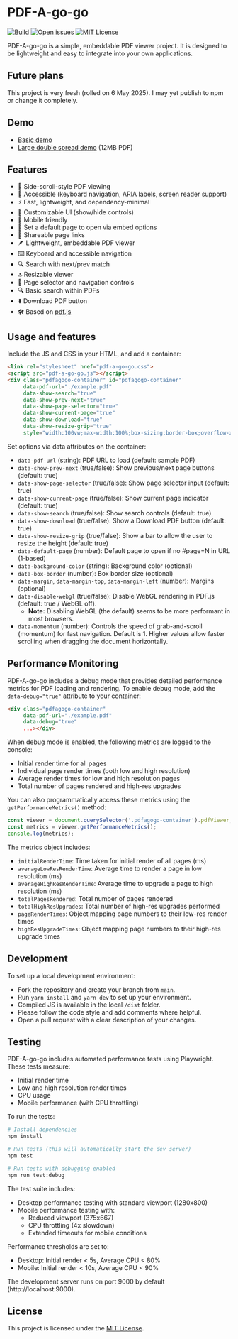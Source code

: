 # PDF-A-go-go

[![Build](https://img.shields.io/badge/build-passing-brightgreen.svg)](https://github.com/khawkins98/PDF-A-go-go/actions)
[![Open issues](https://img.shields.io/github/issues/khawkins98/PDF-A-go-go.svg)](https://github.com/khawkins98/PDF-A-go-go/issues)
[![MIT License](https://img.shields.io/badge/license-MIT-blue.svg)](LICENSE)

PDF-A-go-go is a simple, embeddable PDF viewer project. It is designed to be lightweight and easy to integrate into your own applications.

## Future plans

This project is very fresh (rolled on 6 May 2025). I may yet publish to npm or change it completely.

## Demo

- [Basic demo](https://khawkins98.github.io/PDF-A-go-go/)
- [Large double spread demo](https://khawkins98.github.io/PDF-A-go-go/double-spread.html#pdf-page=10) (12MB PDF)

## Features

- 📖 Side-scroll-style PDF viewing
- 🦾 Accessible (keyboard navigation, ARIA labels, screen reader support)
- ⚡ Fast, lightweight, and dependency-minimal
- 🎨 Customizable UI (show/hide controls)
- 📱 Mobile friendly
- 🎯 Set a default page to open via embed options
- 🔗 Shareable page links
- 🪶 Lightweight, embeddable PDF viewer
- ⌨️ Keyboard and accessible navigation
- 🔍 Search with next/prev match
- 🔝 Resizable viewer
- 📑 Page selector and navigation controls
- 🔍 Basic search within PDFs
- ⬇️ Download PDF button
- 🛠️ Based on [pdf.js](https://github.com/mozilla/pdf.js)

## Usage and features

Include the JS and CSS in your HTML, and add a container:

```html
<link rel="stylesheet" href="pdf-a-go-go.css">
<script src="pdf-a-go-go.js"></script>
<div class="pdfagogo-container" id="pdfagogo-container"
     data-pdf-url="./example.pdf"
     data-show-search="true"
     data-show-prev-next="true"
     data-show-page-selector="true"
     data-show-current-page="true"
     data-show-download="true"
     data-show-resize-grip="true"
     style="width:100vw;max-width:100%;box-sizing:border-box;overflow-x:hidden;"></div>
```

Set options via data attributes on the container:

- `data-pdf-url` (string): PDF URL to load (default: sample PDF)
- `data-show-prev-next` (true/false): Show previous/next page buttons (default: true)
- `data-show-page-selector` (true/false): Show page selector input (default: true)
- `data-show-current-page` (true/false): Show current page indicator (default: true)
- `data-show-search` (true/false): Show search controls (default: true)
- `data-show-download` (true/false): Show a Download PDF button (default: true)
- `data-show-resize-grip` (true/false): Show a bar to allow the user to resize the height (default: true)
- `data-default-page` (number): Default page to open if no #page=N in URL (1-based)
- `data-background-color` (string): Background color (optional)
- `data-box-border` (number): Box border size (optional)
- `data-margin`, `data-margin-top`, `data-margin-left` (number): Margins (optional)
- `data-disable-webgl` (true/false): Disable WebGL rendering in PDF.js (default: true / WebGL off).
  - **Note:** Disabling WebGL (the default) seems to be more performant in most browsers.
- `data-momentum` (number): Controls the speed of grab-and-scroll (momentum) for fast navigation. Default is 1. Higher values allow faster scrolling when dragging the document horizontally.

## Performance Monitoring

PDF-A-go-go includes a debug mode that provides detailed performance metrics for PDF loading and rendering. To enable debug mode, add the `data-debug="true"` attribute to your container:

```html
<div class="pdfagogo-container" 
     data-pdf-url="./example.pdf"
     data-debug="true"
     ...></div>
```

When debug mode is enabled, the following metrics are logged to the console:
- Initial render time for all pages
- Individual page render times (both low and high resolution)
- Average render times for low and high resolution pages
- Total number of pages rendered and high-res upgrades

You can also programmatically access these metrics using the `getPerformanceMetrics()` method:

```javascript
const viewer = document.querySelector('.pdfagogo-container').pdfViewer;
const metrics = viewer.getPerformanceMetrics();
console.log(metrics);
```

The metrics object includes:
- `initialRenderTime`: Time taken for initial render of all pages (ms)
- `averageLowResRenderTime`: Average time to render a page in low resolution (ms)
- `averageHighResRenderTime`: Average time to upgrade a page to high resolution (ms)
- `totalPagesRendered`: Total number of pages rendered
- `totalHighResUpgrades`: Total number of high-res upgrades performed
- `pageRenderTimes`: Object mapping page numbers to their low-res render times
- `highResUpgradeTimes`: Object mapping page numbers to their high-res upgrade times

## Development

To set up a local development environment:

- Fork the repository and create your branch from `main`.
- Run `yarn install` and `yarn dev` to set up your environment.
- Compiled JS is available in the local `/dist` folder.
- Please follow the code style and add comments where helpful.
- Open a pull request with a clear description of your changes.

## Testing

PDF-A-go-go includes automated performance tests using Playwright. These tests measure:
- Initial render time
- Low and high resolution render times
- CPU usage
- Mobile performance (with CPU throttling)

To run the tests:

```bash
# Install dependencies
npm install

# Run tests (this will automatically start the dev server)
npm test

# Run tests with debugging enabled
npm run test:debug
```

The test suite includes:
- Desktop performance testing with standard viewport (1280x800)
- Mobile performance testing with:
  - Reduced viewport (375x667)
  - CPU throttling (4x slowdown)
  - Extended timeouts for mobile conditions

Performance thresholds are set to:
- Desktop: Initial render < 5s, Average CPU < 80%
- Mobile: Initial render < 10s, Average CPU < 90%

The development server runs on port 9000 by default (http://localhost:9000).

## License

This project is licensed under the [MIT License](LICENSE).
